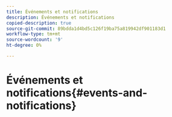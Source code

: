 ```yaml
---
title: Événements et notifications
description: Événements et notifications
copied-description: true
source-git-commit: 89bdda1d4bd5c126f19ba75a819942df901183d1
workflow-type: tm+mt
source-wordcount: '9'
ht-degree: 0%

---
```



# Événements et notifications{#events-and-notifications}

